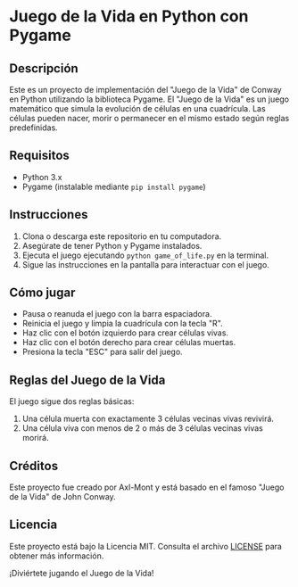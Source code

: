 # Juego de la Vida en Python con Pygame

## Descripción
Este es un proyecto de implementación del "Juego de la Vida" de Conway en Python utilizando la biblioteca Pygame. El "Juego de la Vida" es un juego matemático que simula la evolución de células en una cuadrícula. Las células pueden nacer, morir o permanecer en el mismo estado según reglas predefinidas.

## Requisitos
- Python 3.x
- Pygame (instalable mediante `pip install pygame`)

## Instrucciones
1. Clona o descarga este repositorio en tu computadora.
2. Asegúrate de tener Python y Pygame instalados.
3. Ejecuta el juego ejecutando `python game_of_life.py` en la terminal.
4. Sigue las instrucciones en la pantalla para interactuar con el juego.

## Cómo jugar
- Pausa o reanuda el juego con la barra espaciadora.
- Reinicia el juego y limpia la cuadrícula con la tecla "R".
- Haz clic con el botón izquierdo para crear células vivas.
- Haz clic con el botón derecho para crear células muertas.
- Presiona la tecla "ESC" para salir del juego.

## Reglas del Juego de la Vida
El juego sigue dos reglas básicas:
1. Una célula muerta con exactamente 3 células vecinas vivas revivirá.
2. Una célula viva con menos de 2 o más de 3 células vecinas vivas morirá.

## Créditos
Este proyecto fue creado por Axl-Mont y está basado en el famoso "Juego de la Vida" de John Conway.

## Licencia
Este proyecto está bajo la Licencia MIT. Consulta el archivo [LICENSE](LICENSE) para obtener más información.

¡Diviértete jugando el Juego de la Vida!
